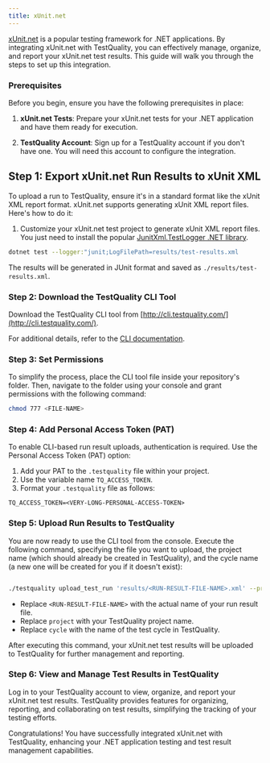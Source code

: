 ```yaml
---
title: xUnit.net 
---
```


[xUnit.net](https://xunit.net/) is a popular testing framework for .NET applications. By integrating xUnit.net with TestQuality, you can effectively manage, organize, and report your xUnit.net test results. This guide will walk you through the steps to set up this integration.

### Prerequisites

Before you begin, ensure you have the following prerequisites in place:

1. **xUnit.net Tests**: Prepare your xUnit.net tests for your .NET application and have them ready for execution.

2. **TestQuality Account**: Sign up for a TestQuality account if you don't have one. You will need this account to configure the integration.

## Step 1: Export xUnit.net Run Results to xUnit XML

To upload a run to TestQuality, ensure it's in a standard format like the xUnit XML report format. 
xUnit.net supports generating xUnit XML report files. Here's how to do it:

1. Customize your xUnit.net test project to generate xUnit XML report files. You just need to install the popular [JunitXml.TestLogger .NET library](https://github.com/spekt/junit.testlogger).

```bash
dotnet test --logger:"junit;LogFilePath=results/test-results.xml
```

The results will be generated in JUnit format and saved as `./results/test-results.xml`. 

### Step 2: Download the TestQuality CLI Tool

Download the TestQuality CLI tool from [http://cli.testquality.com/](http://cli.testquality.com/).

For additional details, refer to the [CLI documentation](testquality_cli).

### Step 3: Set Permissions

To simplify the process, place the CLI tool file inside your repository's folder. Then, navigate to the folder using your console and grant permissions with the following command:

```bash
chmod 777 <FILE-NAME>
```
### Step 4: Add Personal Access Token (PAT)

To enable CLI-based run result uploads, authentication is required. Use the Personal Access Token (PAT) option:

1. Add your PAT to the `.testquality` file within your project.
2. Use the variable name `TQ_ACCESS_TOKEN`.
3. Format your `.testquality` file as follows:

```plaintext
TQ_ACCESS_TOKEN=<VERY-LONG-PERSONAL-ACCESS-TOKEN>
```
### Step 5: Upload Run Results to TestQuality

You are now ready to use the CLI tool from the console. Execute the following command, specifying the file you want to upload, the project name (which should already be created in TestQuality), and the cycle name (a new one will be created for you if it doesn't exist):

```bash

./testquality upload_test_run 'results/<RUN-RESULT-FILE-NAME>.xml' --project_name=project --plan_name=cycle
```
- Replace `<RUN-RESULT-FILE-NAME>` with the actual name of your run result file.
- Replace `project` with your TestQuality project name.
- Replace `cycle` with the name of the test cycle in TestQuality.


After executing this command, your xUnit.net test results will be uploaded to TestQuality for further management and reporting.

### Step 6: View and Manage Test Results in TestQuality

Log in to your TestQuality account to view, organize, and report your xUnit.net test results. TestQuality provides features for organizing, reporting, and collaborating on test results, simplifying the tracking of your testing efforts.

Congratulations! You have successfully integrated xUnit.net with TestQuality, enhancing your .NET application testing and test result management capabilities.
